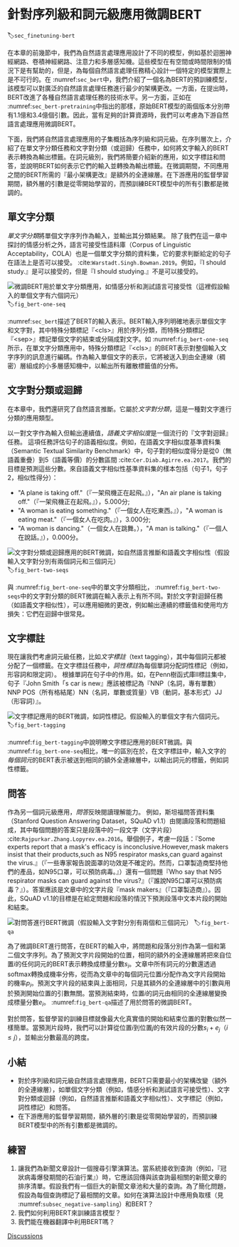 # 針對序列級和詞元級應用微調BERT
:label:`sec_finetuning-bert`

在本章的前幾節中，我們為自然語言處理應用設計了不同的模型，例如基於迴圈神經網路、卷積神經網路、注意力和多層感知機。這些模型在有空間或時間限制的情況下是有幫助的，但是，為每個自然語言處理任務精心設計一個特定的模型實際上是不可行的。在 :numref:`sec_bert`中，我們介紹了一個名為BERT的預訓練模型，該模型可以對廣泛的自然語言處理任務進行最少的架構更改。一方面，在提出時，BERT改進了各種自然語言處理任務的技術水平。另一方面，正如在 :numref:`sec_bert-pretraining`中指出的那樣，原始BERT模型的兩個版本分別帶有1.1億和3.4億個引數。因此，當有足夠的計算資源時，我們可以考慮為下游自然語言處理應用微調BERT。

下面，我們將自然語言處理應用的子集概括為序列級和詞元級。在序列層次上，介紹了在單文字分類任務和文字對分類（或迴歸）任務中，如何將文字輸入的BERT表示轉換為輸出標籤。在詞元級別，我們將簡要介紹新的應用，如文字標註和問答，並說明BERT如何表示它們的輸入並轉換為輸出標籤。在微調期間，不同應用之間的BERT所需的『最小架構更改』是額外的全連線層。在下游應用的監督學習期間，額外層的引數是從零開始學習的，而預訓練BERT模型中的所有引數都是微調的。

## 單文字分類

*單文字分類*將單個文字序列作為輸入，並輸出其分類結果。
除了我們在這一章中探討的情感分析之外，語言可接受性語料庫（Corpus of Linguistic Acceptability，COLA）也是一個單文字分類的資料集，它的要求判斷給定的句子在語法上是否可以接受。 :cite:`Warstadt.Singh.Bowman.2019`。例如，『I should study.』是可以接受的，但是『I should studying.』不是可以接受的。

![微調BERT用於單文字分類應用，如情感分析和測試語言可接受性（這裡假設輸入的單個文字有六個詞元）](../img/bert-one-seq.svg)
:label:`fig_bert-one-seq`

 :numref:`sec_bert`描述了BERT的輸入表示。BERT輸入序列明確地表示單個文字和文字對，其中特殊分類標記『&lt;cls&gt;』用於序列分類，而特殊分類標記『&lt;sep&gt;』標記單個文字的結束或分隔成對文字。如 :numref:`fig_bert-one-seq`所示，在單文字分類應用中，特殊分類標記『&lt;cls&gt;』的BERT表示對整個輸入文字序列的訊息進行編碼。作為輸入單個文字的表示，它將被送入到由全連線（稠密）層組成的小多層感知機中，以輸出所有離散標籤值的分佈。

## 文字對分類或迴歸

在本章中，我們還研究了自然語言推斷。它屬於*文字對分類*，這是一種對文字進行分類的應用類型。

以一對文字作為輸入但輸出連續值，*語義文字相似度*是一個流行的『文字對迴歸』任務。
這項任務評估句子的語義相似度。例如，在語義文字相似度基準資料集（Semantic Textual Similarity Benchmark）中，句子對的相似度得分是從0（無語義重疊）到5（語義等價）的分數區間 :cite:`Cer.Diab.Agirre.ea.2017`。我們的目標是預測這些分數。來自語義文字相似性基準資料集的樣本包括（句子1，句子2，相似性得分）：

* "A plane is taking off."（『一架飛機正在起飛。』），"An air plane is taking off."（『一架飛機正在起飛。』），5.000分;
* "A woman is eating something."（『一個女人在吃東西。』），"A woman is eating meat."（『一個女人在吃肉。』），3.000分;
* "A woman is dancing."（一個女人在跳舞。），"A man is talking."（『一個人在說話。』），0.000分。

![文字對分類或迴歸應用的BERT微調，如自然語言推斷和語義文字相似性（假設輸入文字對分別有兩個詞元和三個詞元）](../img/bert-two-seqs.svg)
:label:`fig_bert-two-seqs`

與 :numref:`fig_bert-one-seq`中的單文字分類相比， :numref:`fig_bert-two-seqs`中的文字對分類的BERT微調在輸入表示上有所不同。對於文字對迴歸任務（如語義文字相似性），可以應用細微的更改，例如輸出連續的標籤值和使用均方損失：它們在迴歸中很常見。

## 文字標註

現在讓我們考慮詞元級任務，比如*文字標註*（text tagging），其中每個詞元都被分配了一個標籤。在文字標註任務中，*詞性標註*為每個單詞分配詞性標記（例如，形容詞和限定詞）。
根據單詞在句子中的作用。如，在Penn樹函式庫II標註集中，句子『John Smith「s car is new』應該被標記為『NNP（名詞，專有單數）NNP POS（所有格結尾）NN（名詞，單數或質量）VB（動詞，基本形式）JJ（形容詞）』。

![文字標記應用的BERT微調，如詞性標記。假設輸入的單個文字有六個詞元。](../img/bert-tagging.svg)
:label:`fig_bert-tagging`

 :numref:`fig_bert-tagging`中說明瞭文字標記應用的BERT微調。與 :numref:`fig_bert-one-seq`相比，唯一的區別在於，在文字標註中，輸入文字的*每個詞元*的BERT表示被送到相同的額外全連線層中，以輸出詞元的標籤，例如詞性標籤。

## 問答

作為另一個詞元級應用，*問答*反映閱讀理解能力。
例如，斯坦福問答資料集（Stanford Question Answering Dataset，SQuAD v1.1）由閱讀段落和問題組成，其中每個問題的答案只是段落中的一段文字（文字片段） :cite:`Rajpurkar.Zhang.Lopyrev.ea.2016`。舉個例子，考慮一段話：『Some experts report that a mask's efficacy is inconclusive.However,mask makers insist that their products,such as N95 respirator masks,can guard against the virus.』（『一些專家報告說面罩的功效是不確定的。然而，口罩製造商堅持他們的產品，如N95口罩，可以預防病毒。』）還有一個問題『Who say that N95 respirator masks can guard against the virus?』（『誰說N95口罩可以預防病毒？』）。答案應該是文章中的文字片段『mask makers』（『口罩製造商』）。因此，SQuAD v1.1的目標是在給定問題和段落的情況下預測段落中文本片段的開始和結束。

![對問答進行BERT微調（假設輸入文字對分別有兩個和三個詞元）](../img/bert-qa.svg)
:label:`fig_bert-qa`

為了微調BERT進行問答，在BERT的輸入中，將問題和段落分別作為第一個和第二個文字序列。為了預測文字片段開始的位置，相同的額外的全連線層將把來自位置$i$的任何詞元的BERT表示轉換成標量分數$s_i$。文章中所有詞元的分數還透過softmax轉換成機率分佈，從而為文章中的每個詞元位置$i$分配作為文字片段開始的機率$p_i$。預測文字片段的結束與上面相同，只是其額外的全連線層中的引數與用於預測開始位置的引數無關。當預測結束時，位置$i$的詞元由相同的全連線層變換成標量分數$e_i$。 :numref:`fig_bert-qa`描述了用於問答的微調BERT。

對於問答，監督學習的訓練目標就像最大化真實值的開始和結束位置的對數似然一樣簡單。當預測片段時，我們可以計算從位置$i$到位置$j$的有效片段的分數$s_i + e_j$（$i \leq j$），並輸出分數最高的跨度。

## 小結

* 對於序列級和詞元級自然語言處理應用，BERT只需要最小的架構改變（額外的全連線層），如單個文字分類（例如，情感分析和測試語言可接受性）、文字對分類或迴歸（例如，自然語言推斷和語義文字相似性）、文字標記（例如，詞性標記）和問答。
* 在下游應用的監督學習期間，額外層的引數是從零開始學習的，而預訓練BERT模型中的所有引數都是微調的。

## 練習

1. 讓我們為新聞文章設計一個搜尋引擎演算法。當系統接收到查詢（例如，『冠狀病毒爆發期間的石油行業』）時，它應該回傳與該查詢最相關的新聞文章的排序清單。假設我們有一個巨大的新聞文章池和大量的查詢。為了簡化問題，假設為每個查詢標記了最相關的文章。如何在演算法設計中應用負取樣（見 :numref:`subsec_negative-sampling`）和BERT？
1. 我們如何利用BERT來訓練語言模型？
1. 我們能在機器翻譯中利用BERT嗎？

[Discussions](https://discuss.d2l.ai/t/5729)
